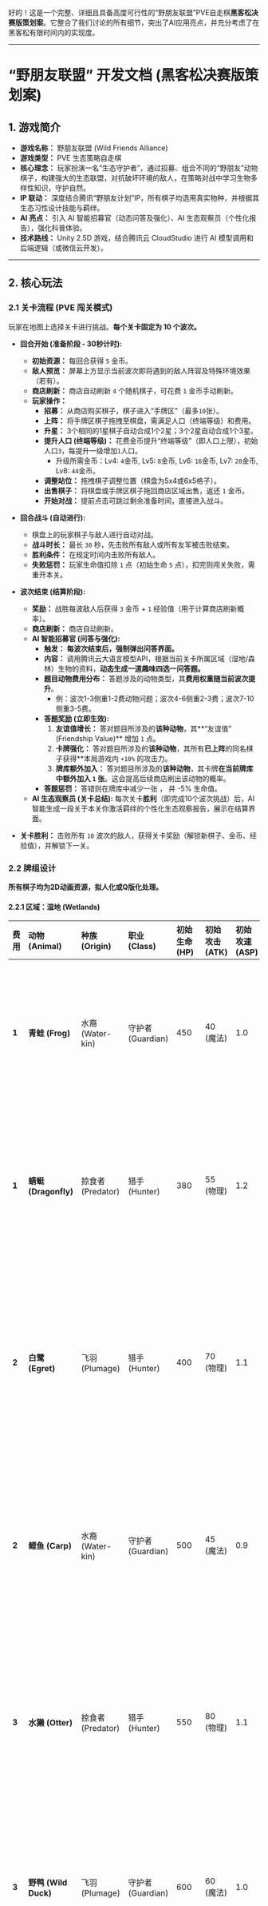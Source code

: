 好的！这是一个完整、详细且具备高度可行性的“野朋友联盟”PVE自走棋**黑客松决赛版策划案**。它整合了我们讨论的所有细节，突出了AI应用亮点，并充分考虑了在黑客松有限时间内的实现度。

---

# **“野朋友联盟” 开发文档 (黑客松决赛版策划案)**

## 1. 游戏简介

*   **游戏名称：** 野朋友联盟 (Wild Friends Alliance)
*   **游戏类型：** PVE 生态策略自走棋
*   **核心理念：** 玩家扮演一名“生态守护者”，通过招募、组合不同的“野朋友”动物棋子，构建强大的生态联盟，对抗破坏环境的敌人，在策略对战中学习生物多样性知识，守护自然。
*   **IP 联动：** 深度结合腾讯“野朋友计划”IP，所有棋子均选用真实物种，并根据其生态习性设计技能与羁绊。
*   **AI 亮点：** 引入 AI 智能招募官（动态问答及强化）、AI 生态观察员（个性化报告），强化科普体验。
*   **技术路线：** Unity 2.5D 游戏，结合腾讯云 CloudStudio 进行 AI 模型调用和后端逻辑（或微信云开发）。

---

## 2. 核心玩法

### 2.1 关卡流程 (PVE 闯关模式)

玩家在地图上选择关卡进行挑战。**每个关卡固定为 10 个波次。**

*   **回合开始 (准备阶段 - 30秒计时):**
    *   **初始资源：** 每回合获得 `5` 金币。
    *   **敌人预览：** 屏幕上方显示当前波次即将遇到的敌人阵容及特殊环境效果（若有）。
    *   **商店刷新：** 商店自动刷新 `4` 个随机棋子，可花费 `1` 金币手动刷新。
    *   **玩家操作：**
        *   **招募：** 从商店购买棋子，棋子进入“手牌区”（最多`10`张）。
        *   **上阵：** 将手牌区棋子拖拽至棋盘，需满足人口（终端等级）和费用。
        *   **升星：** 3个相同的1星棋子自动合成1个2星；3个2星自动合成1个3星。
        *   **提升人口 (终端等级)：** 花费金币提升“终端等级”（即人口上限），初始人口`3`，每提升一级增加`1`人口。
            *   升级所需金币：Lv4: `4`金币, Lv5: `8`金币, Lv6: `16`金币, Lv7: `28`金币, Lv8: `44`金币。
        *   **调整站位：** 拖拽棋子调整位置（棋盘为5x4或6x5格子）。
        *   **出售棋子：** 将棋盘或手牌区棋子拖回商店区域出售，返还 `1` 金币。
        *   **开始对战：** 提前点击可跳过剩余准备时间，直接进入战斗。

*   **回合战斗 (自动进行):**
    *   棋盘上的玩家棋子与敌人进行自动对战。
    *   **战斗时长：** 最长 `30` 秒，先击败所有敌人或所有友军被击败结束。
    *   **胜利条件：** 在规定时间内击败所有敌人。
    *   **失败惩罚：** 玩家生命值扣除 `1` 点（初始生命 `5` 点），扣完则闯关失败，需重开本关。

*   **波次结束 (结算阶段):**
    *   **奖励：** 战胜每波敌人后获得 `3` 金币 + `1` 经验值（用于计算商店刷新概率）。
    *   **商店刷新：** 商店自动刷新。
    *   **AI 智能招募官 (问答与强化):**
        *   **触发：** **每波次结束后，强制弹出问答界面。**
        *   **内容：** 调用腾讯云大语言模型API，根据当前关卡所属区域（湿地/森林）生物的资料，**动态生成一道趣味四选一问答题。**
        *   **题目动物费用分布：** 答题涉及的动物类型，其**费用权重随当前波次提升**。
            *   例：波次1-3侧重1-2费动物问题；波次4-6侧重2-3费；波次7-10侧重3-5费。
        *   **答题奖励 (立即生效):**
            1.  **友谊值增长：** 答对题目所涉及的**该种动物**，其**“友谊值” (Friendship Value)** 增加 `1` 点。
            2.  **卡牌强化：** 答对题目所涉及的**该种动物**，其所有**已上阵**的同名棋子获得**本局游戏内 `+10%` 的攻击力。
            3.  **牌库额外加入：** 答对题目所涉及的**该种动物**，其卡牌**在当前牌库中额外加入 `1` 张**。这会提高后续商店刷出该动物的概率。
        *   **答题惩罚：** 答错则在牌库中减少一张 ， 并 -5% 生命值。
    *   **AI 生态观察员 (关卡总结):** 每次关卡**胜利**（即完成10个波次挑战）后，AI 智能生成一段关于本关你激活羁绊的个性化生态观察报告，展示在结算界面。

*   **关卡胜利：** 击败所有 `10` 波次的敌人，获得关卡奖励（解锁新棋子、金币、经验值），并解锁下一关。

### 2.2 牌组设计

**所有棋子均为2D动画资源，拟人化或Q版化处理。**

#### 2.2.1 区域：湿地 (Wetlands)

| 费用 | 动物 (Animal) | 种族 (Origin) | 职业 (Class) | 初始生命 (HP) | 初始攻击 (ATK) | 初始攻速 (ASP) | 初始护甲 (ARM) | 技能描述 (Ability) |
| :--- | :--- | :--- | :--- | :--- | :--- | :--- | :--- | :--- |
| **1** | **青蛙 (Frog)** | 水裔 (Water-kin) | 守护者 (Guardian) | 450 | 40 (魔法) | 1.0 | 10 | **弹力舌鞭：** 伸出舌头对最远的一个敌人造成少量`80`魔法伤害并短暂眩晕`1.5`秒。 |
| **1** | **蜻蜓 (Dragonfly)** | 掠食者 (Predator) | 猎手 (Hunter) | 380 | 55 (物理) | 1.2 | 5 | **迅捷突袭：** 快速冲向生命值最低的敌人，进行一次快速的`2`连击，每次造成`40`物理伤害。 |
| **2** | **白鹭 (Egret)** | 飞羽 (Plumage) | 猎手 (Hunter) | 400 | 70 (物理) | 1.1 | 8 | **精准狩猎：** 对目标敌人造成`100`物理伤害，如果该敌人的生命值低于`50%`，则此技能必定暴击（`1.5`倍伤害）。 |
| **2** | **鲤鱼 (Carp)** | 水裔 (Water-kin) | 守护者 (Guardian) | 500 | 45 (魔法) | 0.9 | 12 | **鱼跃之护：** 为自身和旁边生命值最低的一名友军套上一个可以吸收`120`伤害的护盾，持续`5`秒。 |
| **3** | **水獭 (Otter)** | 掠食者 (Predator) | 猎手 (Hunter) | 550 | 80 (物理) | 1.1 | 10 | **回旋水刃：** 旋转自身，对周围`2`格所有敌人造成`150`物理伤害，并短暂提升自己`20%`的闪避率，持续`3`秒。 |
| **3** | **野鸭 (Wild Duck)** | 飞羽 (Plumage) | 守护者 (Guardian) | 600 | 60 (魔法) | 1.0 | 15 | **集群鸣叫：** 发出响亮的叫声，为所有友军提供一个持续`5`秒的`+15`防御力加成。 |
| **4** | **扬子鳄 (Chinese Alligator)** | 水裔 (Water-kin) | 守护者 (Guardian) | 800 | 100 (物理) | 0.8 | 25 | **死亡翻滚：** 锁定一名敌人进行撕咬，造成`2`秒持续伤害（每秒`60`物理）并压制（无法移动和攻击）`2`秒。 |
| **4** | **丹顶鹤 (Red-crowned Crane)** | 飞羽 (Plumage) | 猎手 (Hunter) | 650 | 120 (魔法) | 1.0 | 10 | **鹤唳九天：** 发出一声清亮的鹤唳，对大范围`3`格内的所有敌人造成`200`魔法伤害并短暂减速`30%`，持续`3`秒。 |
| **5** | **中华鲟 (Chinese Sturgeon)** | 水裔 (Water-kin) | 守护者 (Guardian) | 1000 | 80 (魔法) | 0.7 | 30 | **古老摆尾：** 蓄力后猛烈甩动尾巴，将前方`3`格的所有敌人击飞`2`秒并造成`250`魔法伤害。 |
| **5** | **黑鹳 (Black Stork)** | 掠食者 (Predator) | 猎手 (Hunter) | 900 | 150 (物理) | 1.0 | 15 | **风暴之翼：** 召唤一道持续`4`秒移动的龙卷风，吸引沿途的敌人并造成每秒`80`物理伤害。 |

#### 2.2.2 羁绊设计 (湿地专属)

| 类型 | 羁绊名称 | 激活所需数量 | 效果描述 |
| :--- | :--- | :--- | :--- |
| **种族** | **水裔 (Water-kin)** | (2) / (4) | **(2) 名：** 战斗开始时，所有友军获得一个基于自身`10%`最大生命值的护盾，持续`8`秒。<br>** (4) 名：** 护盾效果翻倍 (`20%`)，并且所有友军每`3`秒回复`20`生命值。 |
| **种族** | **飞羽 (Plumage)** | (2) / (4) | **(2) 名：** 所有【飞羽】单位获得额外`15%`攻击速度。<br>** (4) 名：** 所有友军都获得`10%`攻击速度加成，且【飞羽】单位的普攻有`25%`概率发射额外的羽刃，造成`50%`普攻伤害。 |
| **种族** | **掠食者 (Predator)** | (2) / (4) | **(2) 名：** 【掠食者】们对生命值低于`50%`的敌人造成额外`15%`伤害。<br>** (4) 名：** 所有友军都获得此效果，并且【掠食者】在击杀敌人后会短暂进入狂暴状态（攻速提升`50%`），持续`3`秒。 |
| **职业** | **守护者 (Guardian)** | (2) / (4) | **(2) 名：** 所有【守护者】获得额外`+20`护甲和`+15`魔抗。<br>** (4) 名：** 所有友军都获得`+15`护甲和`+10`魔抗加成。 |
| **职业** | **猎手 (Hunter)** | (2) / (4) | **(2) 名：：** 所有【猎手】获得额外`+15`攻击力和`+15`法术强度。<br>** (4) 名：** 所有友军都获得`+10`攻击力和`+10`法术强度加成。 |

#### 2.2.3 牌库机制 (云顶模式)

每个区域（MVP阶段仅开放湿地）都有自己独立的牌库。

*   **商店槽位：** `4` 个。
*   **初始总卡牌数量 (初始牌库，可被问答奖励修改)：**
    *   1费棋子：`20` 张
    *   2费棋子：`15` 张
    *   3费棋子：`10` 张
    *   4费棋子：`8` 张
    *   5费棋子：`7` 张
*   **商店刷新概率：**
    *   商店刷新出的卡牌费用分布，**随当前波次数量提升**。
    *   例如 (可调整)：
        | 波次 | 1费概率 | 2费概率 | 3费概率 | 4费概率 | 5费概率 |
        | :--- | :--- | :--- | :--- | :--- | :--- |
        | 1-2 | 50% | 30% | 20% | 0% | 0% |
        | 3-4 | 35% | 35% | 20% | 10% | 0% |
        | 5-6 | 25% | 35% | 25% | 10% | 5% |
        | 7-8 | 15% | 25% | 35% | 20% | 5% |
        | 9-10 | 10% | 15% | 30% | 30% | 15% |

### 2.3 区域增益 (MVP仅湿地)

*   **湿地区域增益：** 在湿地关卡中，所有拥有“水裔”或“飞羽”种族羁绊的友军，额外获得`+5%`生命值和`+5%`攻击力。

---

## 3. 关卡地图设计 (MVP)

*   **区域：** 仅开放**“湿地”区域**。
*   **关卡数量：** 湿地区域共 `3` 个关卡 (W1-1 到 W1-3)。每个关卡由 `10` 波敌人组成。
*   **关卡结构：**
    *   W1-1: 基础适应 (难度：简单)
    *   W1-2: 生态挑战 (难度：中等)
    *   W1-3: 污染危机 (难度：困难 - 包含 Boss)

### 3.1 敌人设计 (示例)

敌人棋子没有费用和羁绊，但有生命值、攻击力、护甲和特殊技能。

| 关卡 | 波次 | 敌人类型 (Enemy Type) | 数量 | 描述 |
| :--- | :--- | :--- | :--- | :--- |
| W1-1 | 1-3 | **污染幼虫 (Pollution Larva)** | 3-5 | 基础敌人，低血低攻。 |
| | 4-6 | 污染幼虫 | 4 | **污染淤泥 (Pollution Slime)** | 1 | 精英敌人，中等生命，死亡时在原地生成一片持续减速区域。 |
| | 7-9 | 污染淤泥 | 2 | **废气蚊虫 (Exhaust Mosquito)** | 2 | 攻击时有`20%`概率使目标“疲惫”（攻速降低`20%`）。 |
| | 10 | 废气蚊虫 | 3 | 污染淤泥 | 2 | **工业废水兽 (Industrial Waste Beast)** | 1 | Boss前小挑战，高生命，攻击附带少量持续毒伤。 |
| W1-3 | 10 (Boss) | 废气蚊虫 | 3 | 工业废水兽 | 2 | **巨型排污管道 (Giant Drainage Pipe)** | 1 | **最终Boss**，无法移动，血量极高。每隔`5`秒向棋盘随机位置喷射一次“毒液飞溅”（范围魔法伤害）。周围有`3`只“污染幼虫”不断刷新。 |

---

## 4. 技术实现要点 (MVP)

### 4.1 AI 应用亮点

1.  **AI 智能招募官：**
    *   **实现方式：** **后端云函数**调用腾讯云大语言模型API。
        *   **输入Prompt：** 当前关卡区域（湿地）、当前波次（用于费用偏好）、玩家已解锁的动物列表、以及每个动物的“友谊值”状态。
        *   **AI生成：** 智能选择一个物种（基于费用匹配、友谊值平衡等策略），并针对该物种**动态生成**一道趣味选择题。
        *   **演示效果：** 问答界面展示AI生成的题目和选项，玩家点击选择。
2.  **AI 生态观察员：**
    *   **实现方式：** 关卡胜利后，**后端云函数**将玩家本关激活的羁绊名称列表（如`[水裔 Lv2, 守护者 Lv4]`）作为Prompt发送给AI。
        *   **AI生成：** 生成一段个性化的、包含科普信息的生态观察报告。
        *   **演示效果：** 胜利结算界面显示AI生成的报告。
3.  **AI 辅助编程：** 全程使用腾讯云CodeBuddy IDE辅助开发。

### 4.2 美术资源策略

*   **角色：**
    *   **实现方式：** 采用 **AI图片生成 (生成不同关键姿态的图片) + AI视频生成工具 (如Pika/Runway)** 进行“动画尝试”。
        *   **具体流程：**
            1.  使用AI图片生成器（如Nano Banana）生成**统一风格的、不同关键姿态的单张动物图片** (如翅膀上扬、翅膀下压、站立、攻击准备等)。
            2.  选择一张最能代表角色的**锚定图**。
            3.  将锚定图及关键姿态图导入**AI视频生成工具**，尝试用文字指令（`"looping flying animation"`, `"idle animation"`）生成**短视频动画**。
            4.  从生成的视频中**截取关键帧**，进行简单的去背景处理（如使用AI抠图工具），制作成Sprite Sheet。
        *   **(应急方案：若AI视频生成效果不佳或时间不足，立即回退到“AI生成原画 + DragonBones骨骼动画”或“静态图片+粒子特效”方案。)**
    *   **风格：** 统一为Q版卡通或扁平风格。
*   **敌人：** 采用 **AI生成原画 + 静态图平移 + 粒子特效** 的保底方案。
*   **UI：** 简洁清晰，突出“野朋友计划”IP元素，如使用其Logo、吉祥物或代表色。

### 4.3 技术架构 (MVP)

*   **前端 (Unity 游戏):**
    *   **应用形态：** 微信小程序 或 Web 端网页游戏 (根据赛道选择)。
    *   **引擎：** Unity 6，进行 2.5D 视角开发。
    *   **核心内容：** 所有UI、动画、战斗表现层逻辑、用户交互。
    *   **通信：** 通过 HTTP 请求与后端云函数通信。
    *   **资源加速：** 部署为微信小程序时，静态资源（图片、音视频）通过腾讯云边缘安全加速平台 EdgeOne (EO) 进行 CDN 加速。
    *   **发布：** 微信开发者工具预览/上传 或 WebGL 构建。
*   **后端 (腾讯云 CloudStudio / 微信云开发 / EdgeOne Functions):**
    *   **云函数/边缘函数：** 核心的 AI 功能（问答、报告生成）通过云函数或 EdgeOne 的边缘函数实现。
    *   **数据存储：** 玩家金币、生命值、友谊值、关卡进度、已解锁棋子等数据存储使用**微信云开发数据库**（若小程序）或**腾讯云MongoDB/TencentDB for MySQL**（若Web端）。
    *   **AI模型：** 利用 CloudStudio 提供的 AI 算力环境进行模型调用（例如腾讯混元大模型）。
*   **版本控制：** Unity Version Control (Plastic SCM) 进行团队协作。

---

## 5. 其他补充

*   **新手引导：** 制作简短的新手引导，介绍基本操作、自走棋玩法和**AI问答的独特机制与奖励**。
*   **“野朋友计划”IP展示：**
    *   **图鉴系统：** 游戏内设立一个“野朋友图鉴”，展示已解锁动物的真实照片、科普信息、以及当前友谊值等级。友谊值越高，解锁的科普内容越详细。
    *   **IP链接：** 在游戏内显眼位置（如图鉴界面、关卡选择界面），放置“野朋友计划”小程序二维码或官网链接，引导玩家了解更多。
*   **音乐音效：** 选择符合森林主题的轻松背景音乐和简洁的音效。
*   **UI/UX：** 保持界面简洁、直观，按钮反馈清晰，文字易于阅读。

这份详细的策划案为你们的黑客松项目提供了坚实的蓝图，覆盖了从玩法到技术的方方面面，能够帮助你们在有限时间内高效开发，并在评审中脱颖而出。